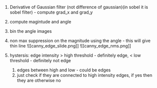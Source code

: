 1. Derivative of Gaussian filter (not difference of gaussian)(in sobel it is sobel filter) - compute grad_x and grad_y
2. compute magintude and angle
3. bin the angle images
4. non max suppression on the magnitude using the angle - this will give thin line ![[canny_edge_slide.png]]
		![[canny_edge_nms.png]]


6. hystersis: edge intensity > high threshold - definitely edge, < low threshold - definitely not edge
	1. edges between high and low - could be edges 
	2. just check if they are connected to high intensity edges, if yes then they are otherwise no